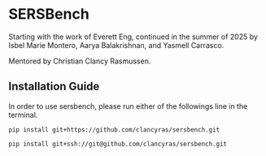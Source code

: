 # SERSBench

Starting with the work of Everett Eng, continued in the summer of 2025 by Isbel Marie Montero, Aarya Balakrishnan, and Yasmell Carrasco. 

Mentored by Christian Clancy Rasmussen.

## Installation Guide

In order to use sersbench, please run either of the followings line in the terminal.
```
pip install git+https://github.com/clancyras/sersbench.git
```
```
pip install git+ssh://git@github.com/clancyras/sersbench.git
```